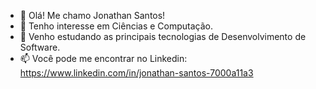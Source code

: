 - 👋 Olá! Me chamo Jonathan Santos!
- 👀 Tenho interesse em Ciências e Computação.
- 🌱 Venho estudando as principais tecnologias de Desenvolvimento de Software.
- 📫 Você pode me encontrar no Linkedin: https://www.linkedin.com/in/jonathan-santos-7000a11a3

<!---
jonathantecsantos/jonathantecsantos is a ✨ special ✨ repository because its `README.md` (this file) appears on your GitHub profile.
You can click the Preview link to take a look at your changes.
--->
